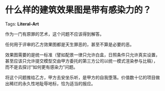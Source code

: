 # 什么样的建筑效果图是带有感染力的？

Tags: **Literal-Art**

作为一门有原罪的艺术，这个问题不应该得到解答。  
  
任何用于评审的乙方效果图都是天生罪恶的，甚至不算是必要的恶。  
  
效果图需要的是统一标准（譬如配景一律只允许白盒，日照条件只允许真实设置，甚至应该只允许提交模型交由甲方委托的第三方公司以统一模式渲染参与比稿），而不是去探讨“如何更有感染力”问题。  
  
将这个问题推给乙方，甲方去安坐乐听，是甲方的自我堕落。价值数十亿的项目做出稀烂的永久性地耻辱地标，恰为适当的报应。

